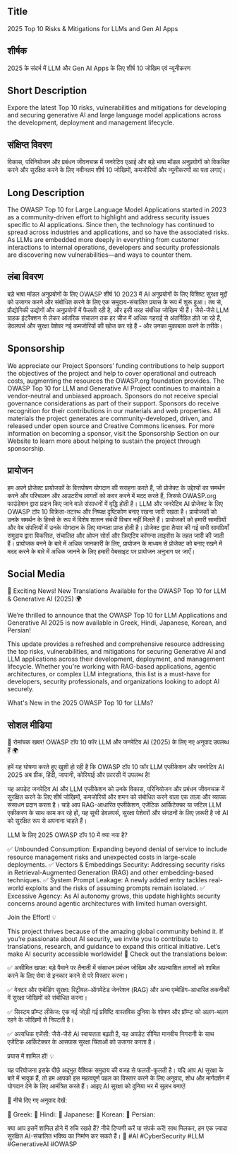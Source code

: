 ## Title
2025 Top 10 Risks & Mitigations for LLMs and Gen AI Apps

## शीर्षक
2025 के संदर्भ में LLM और Gen AI Apps के लिए शीर्ष 10 जोखिम एवं न्यूनीकरण


## Short Description
Expore the latest Top 10 risks, vulnerabilities and mitigations for developing and securing generative AI and large language model applications across the development, deployment and management lifecycle.

## संक्षिप्त विवरण
विकास, परिनियोजन और प्रबंधन जीवनचक्र में जनरेटिव एआई और बड़े भाषा मॉडल अनुप्रयोगों को विकसित करने और सुरक्षित करने के लिए नवीनतम शीर्ष 10 जोखिमों, कमजोरियों और न्यूनीकरणों का पता लगाएं।


## Long Description
The OWASP Top 10 for Large Language Model Applications started in 2023 as a community-driven effort to highlight and address security issues specific to AI applications. Since then, the technology has continued to spread across industries and applications, and so have the associated risks. As LLMs are embedded more deeply in everything from customer interactions to internal operations, developers and security professionals are discovering new vulnerabilities—and ways to counter them.

## लंबा विवरण
बड़े भाषा मॉडल अनुप्रयोगों के लिए OWASP शीर्ष 10 2023 में AI अनुप्रयोगों के लिए विशिष्ट सुरक्षा मुद्दों को उजागर करने और संबोधित करने के लिए एक समुदाय-संचालित प्रयास के रूप में शुरू हुआ। तब से, प्रौद्योगिकी उद्योगों और अनुप्रयोगों में फैलती रही है, और इसी तरह संबंधित जोखिम भी हैं। जैसे-जैसे LLM ग्राहक इंटरैक्शन से लेकर आंतरिक संचालन तक हर चीज में अधिक गहराई से अंतर्निहित होते जा रहे हैं, डेवलपर्स और सुरक्षा पेशेवर नई कमजोरियों की खोज कर रहे हैं - और उनका मुकाबला करने के तरीके।


## Sponsorship
We appreciate our Project Sponsors’ funding contributions to help support the objectives of the project and help to cover operational and outreach costs, augmenting the resources the OWASP.org foundation provides. The OWASP Top 10 for LLM and Generative AI Project continues to maintain a vendor-neutral and unbiased approach. Sponsors do not receive special governance considerations as part of their support. Sponsors do receive recognition for their contributions in our materials and web properties.
All materials the project generates are community-developed, driven, and released under open source and Creative Commons licenses. For more information on becoming a sponsor, visit the Sponsorship Section on our Website to learn more about helping to sustain the project through sponsorship.

## प्रायोजन
हम अपने प्रोजेक्ट प्रायोजकों के वित्तपोषण योगदान की सराहना करते हैं, जो प्रोजेक्ट के उद्देश्यों का समर्थन करने और परिचालन और आउटरीच लागतों को कवर करने में मदद करते हैं, जिससे OWASP.org फाउंडेशन द्वारा प्रदान किए जाने वाले संसाधनों में वृद्धि होती है। LLM और जनरेटिव AI प्रोजेक्ट के लिए OWASP टॉप 10 विक्रेता-तटस्थ और निष्पक्ष दृष्टिकोण बनाए रखना जारी रखता है। प्रायोजकों को उनके समर्थन के हिस्से के रूप में विशेष शासन संबंधी विचार नहीं मिलते हैं। प्रायोजकों को हमारी सामग्रियों और वेब संपत्तियों में उनके योगदान के लिए मान्यता प्राप्त होती है।
प्रोजेक्ट द्वारा तैयार की गई सभी सामग्रियाँ समुदाय द्वारा विकसित, संचालित और ओपन सोर्स और क्रिएटिव कॉमन्स लाइसेंस के तहत जारी की जाती हैं। प्रायोजक बनने के बारे में अधिक जानकारी के लिए, प्रायोजन के माध्यम से प्रोजेक्ट को बनाए रखने में मदद करने के बारे में अधिक जानने के लिए हमारी वेबसाइट पर प्रायोजन अनुभाग पर जाएँ।


## Social Media
🚀 Exciting News! New Translations Available for the OWASP Top 10 for LLM & Generative AI (2025) 🌍

We’re thrilled to announce that the OWASP Top 10 for LLM Applications and Generative AI 2025 is now available in Greek, Hindi, Japanese, Korean, and Persian!

This update provides a refreshed and comprehensive resource addressing the top risks, vulnerabilities, and mitigations for securing Generative AI and LLM applications across their development, deployment, and management lifecycle. Whether you're working with RAG-based applications, agentic architectures, or complex LLM integrations, this list is a must-have for developers, security professionals, and organizations looking to adopt AI securely.

What's New in the 2025 OWASP Top 10 for LLMs?

## सोशल मीडिया
🚀 रोमांचक खबर! OWASP टॉप 10 फॉर LLM और जनरेटिव AI (2025) के लिए नए अनुवाद उपलब्ध हैं 🌍

हमें यह घोषणा करते हुए खुशी हो रही है कि OWASP टॉप 10 फॉर LLM एप्लीकेशन और जनरेटिव AI 2025 अब ग्रीक, हिंदी, जापानी, कोरियाई और फ़ारसी में उपलब्ध है!

यह अपडेट जनरेटिव AI और LLM एप्लीकेशन को उनके विकास, परिनियोजन और प्रबंधन जीवनचक्र में सुरक्षित करने के लिए शीर्ष जोखिमों, कमजोरियों और शमन को संबोधित करने वाला एक ताज़ा और व्यापक संसाधन प्रदान करता है। चाहे आप RAG-आधारित एप्लीकेशन, एजेंटिक आर्किटेक्चर या जटिल LLM एकीकरण के साथ काम कर रहे हों, यह सूची डेवलपर्स, सुरक्षा पेशेवरों और संगठनों के लिए ज़रूरी है जो AI को सुरक्षित रूप से अपनाना चाहते हैं।

LLM के लिए 2025 OWASP टॉप 10 में क्या नया है?


✅ Unbounded Consumption: Expanding beyond denial of service to include resource management risks and unexpected costs in large-scale deployments.
✅ Vectors & Embeddings Security: Addressing security risks in Retrieval-Augmented Generation (RAG) and other embedding-based techniques.
✅ System Prompt Leakage: A newly added entry tackles real-world exploits and the risks of assuming prompts remain isolated.
✅ Excessive Agency: As AI autonomy grows, this update highlights security concerns around agentic architectures with limited human oversight.

Join the Effort! 💡

This project thrives because of the amazing global community behind it. If you’re passionate about AI security, we invite you to contribute to translations, research, and guidance to expand this critical initiative. Let’s make AI security accessible worldwide!
📢 Check out the translations below:

✅ असीमित खपत: बड़े पैमाने पर तैनाती में संसाधन प्रबंधन जोखिम और अप्रत्याशित लागतों को शामिल करने के लिए सेवा से इनकार करने से परे विस्तार करना।

✅ वेक्टर और एम्बेडिंग सुरक्षा: रिट्रीवल-ऑगमेंटेड जेनरेशन (RAG) और अन्य एम्बेडिंग-आधारित तकनीकों में सुरक्षा जोखिमों को संबोधित करना।

✅ सिस्टम प्रॉम्प्ट लीकेज: एक नई जोड़ी गई प्रविष्टि वास्तविक दुनिया के शोषण और प्रॉम्प्ट को अलग-थलग रहने के जोखिमों से निपटती है।

✅ अत्यधिक एजेंसी: जैसे-जैसे AI स्वायत्तता बढ़ती है, यह अपडेट सीमित मानवीय निगरानी के साथ एजेंटिक आर्किटेक्चर के आसपास सुरक्षा चिंताओं को उजागर करता है।

प्रयास में शामिल हों! 💡

यह परियोजना इसके पीछे अद्भुत वैश्विक समुदाय की वजह से फलती-फूलती है। यदि आप AI सुरक्षा के बारे में भावुक हैं, तो हम आपको इस महत्वपूर्ण पहल का विस्तार करने के लिए अनुवाद, शोध और मार्गदर्शन में योगदान देने के लिए आमंत्रित करते हैं। आइए AI सुरक्षा को दुनिया भर में सुलभ बनाएं!

📢 नीचे दिए गए अनुवाद देखें:


 🔗 Greek:
 🔗 Hindi:
 🔗 Japanese:
 🔗 Korean:
 🔗 Persian:

क्या आप इसमें शामिल होने में रुचि रखते हैं? नीचे टिप्पणी करें या संपर्क करें! साथ मिलकर, हम एक ज़्यादा सुरक्षित AI-संचालित भविष्य का निर्माण कर सकते हैं। 💙 #AI #CyberSecurity #LLM #GenerativeAI #OWASP
